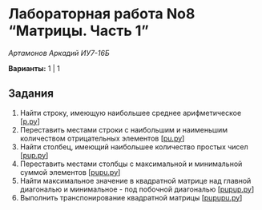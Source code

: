 # Лабораторная работа No8 “Матрицы. Часть 1”
<i>Артамонов Аркадий ИУ7-16Б</i>

**Варианты:** 1 | 1

## Задания
1. Найти строку, имеющую наибольшее среднее арифметическое [[p.py](p.py)]
2. Переставить местами строки с наибольшим и наименьшим количеством
отрицательных элементов [[pu.py](pu.py)]
3. Найти столбец, имеющий наибольшее количество простых чисел [[pup.py](pup.py)]
4. Переставить местами столбцы с максимальной и минимальной суммой
элементов [[pupu.py](pupu.py)]
5. Найти максимальное значение в квадратной матрице над главной диагональю и
минимальное - под побочной диагональю [[pupup.py](pupup.py)]
6. Выполнить транспонирование квадратной матрицы [[pupupu.py](pupupu.py)]
